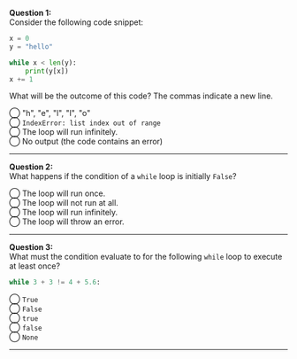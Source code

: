 **Question 1:**  
Consider the following code snippet:

```python
x = 0 
y = "hello"

while x < len(y): 
    print(y[x])
x += 1
```

What will be the outcome of this code? The commas indicate a new line.

⃝ "h", "e", "l", "l", "o"  
⃝ `IndexError: list index out of range`  
⃝ The loop will run infinitely.  
⃝ No output (the code contains an error)

---

**Question 2:**  
What happens if the condition of a `while` loop is initially `False`?

⃝ The loop will run once.  
⃝ The loop will not run at all.  
⃝ The loop will run infinitely.  
⃝ The loop will throw an error.

---

**Question 3:**  
What must the condition evaluate to for the following `while` loop to execute at least once?

```python
while 3 + 3 != 4 + 5.6: 
```

⃝ `True`  
⃝ `False`  
⃝ `true`  
⃝ `false`  
⃝ `None`

---